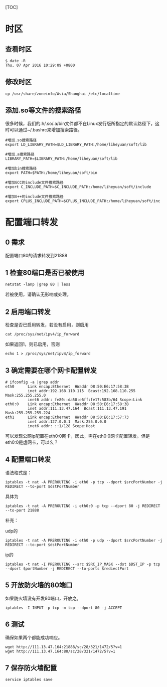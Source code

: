 [TOC]

# 时区
## 查看时区

```shell
$ date -R
Thu, 07 Apr 2016 10:29:09 +0800
```

## 修改时区

```shell
cp /usr/share/zoneinfo/Asia/Shanghai /etc/localtime
```

## 添加.so等文件的搜索路径

很多时候，我们的.h/.so/.a/bin文件都不在Linux发行版所指定的默认路径下，这时可以通过~/.bashrc来增加搜索路径。

```shell
#增加.so搜索路径
export LD_LIBRARY_PATH=$LD_LIBRARY_PATH:/home/liheyuan/soft/lib

#增加.a搜索路径
LIBRARY_PATH=$LIBRARY_PATH:/home/liheyuan/soft/lib

#增加bin搜索路径
export PATH=$PATH:/home/liheyuan/soft/bin

#增加GCC的include文件搜索路径
export C_INCLUDE_PATH=$C_INCLUDE_PATH:/home/liheyuan/soft/include

#增加G++的include文件搜索路径
export CPLUS_INCLUDE_PATH=$CPLUS_INCLUDE_PATH:/home/liheyuan/soft/inc
```

# 配置端口转发

## 0 需求

配置端口80的请求转发到21888

## 1 检查80端口是否已被使用

```shell
netstat -lanp |grep 80 | less
```

若被使用，请确认无影响或处理。

## 2 启用端口转发

检查是否已启用转发，若没有启用，则启用

```shell
cat /proc/sys/net/ipv4/ip_forward
```

如果返回1，则已启用，否则

```shell
echo 1 > /proc/sys/net/ipv4/ip_forward
```

## 3 确定需要在哪个网卡配置转发

```shell
# ifconfig -a |grep addr
eth0      Link encap:Ethernet  HWaddr D8:50:E6:17:58:3B
          inet addr:192.168.110.115  Bcast:192.168.110.255  Mask:255.255.255.0
          inet6 addr: fe80::da50:e6ff:fe17:583b/64 Scope:Link
eth0:0    Link encap:Ethernet  HWaddr D8:50:E6:17:58:3B
          inet addr:111.13.47.164  Bcast:111.13.47.191  Mask:255.255.255.224
eth1      Link encap:Ethernet  HWaddr D8:50:E6:17:57:73
          inet addr:127.0.0.1  Mask:255.0.0.0
          inet6 addr: ::1/128 Scope:Host
```

可以发现公网ip配置在eth0:0网卡，因此，需在eth0:0网卡配置转发。但是eth0:0是虚网卡，可以么？

## 4 配置端口转发

语法格式是：

```shell
iptables -t nat -A PREROUTING -i eth0 -p tcp --dport $srcPortNumber -j REDIRECT --to-port $dstPortNumber
```

具体为

```shell
iptables -t nat -A PREROUTING -i eth0:0 -p tcp --dport 80 -j REDIRECT --to-port 21888
```

补充：

udp的

```shell
iptables -t nat -A PREROUTING -i eth0 -p udp --dport $srcPortNumber -j REDIRECT --to-port $dstPortNumber
```

ip的

```shell
iptables -t nat -I PREROUTING --src $SRC_IP_MASK --dst $DST_IP -p tcp --dport $portNumber -j REDIRECT --to-ports $rediectPort
```

## 5 开放防火墙的80端口

如果防火墙没有开发80端口，开放之。

```shell
iptables -I INPUT -p tcp -m tcp --dport 80 -j ACCEPT
```

## 6 测试

确保如果两个都能成功响应。

```shell
wget http://111.13.47.164:21888/sc/28/321/1472/5?v=1
wget http://111.13.47.164:80/sc/28/321/1472/5?v=1
```

## 7 保存防火墙配置

```shell
service iptables save
```

